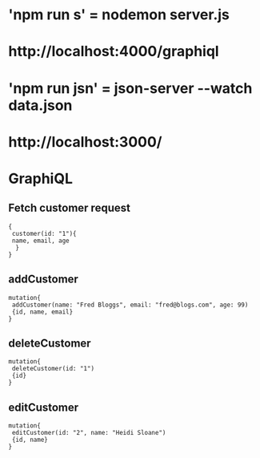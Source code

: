 # 'npm run s' = nodemon server.js

# http://localhost:4000/graphiql

# 'npm run jsn' = json-server --watch data.json

# http://localhost:3000/


# GraphiQL

## Fetch customer request
```
{
 customer(id: "1"){
 name, email, age
  }
}
```
## addCustomer
```
mutation{
 addCustomer(name: "Fred Bloggs", email: "fred@blogs.com", age: 99)
 {id, name, email}
}
```
## deleteCustomer
```
mutation{
 deleteCustomer(id: "1")
 {id}
}
```
## editCustomer
```
mutation{
 editCustomer(id: "2", name: "Heidi Sloane")
 {id, name}
}
```
